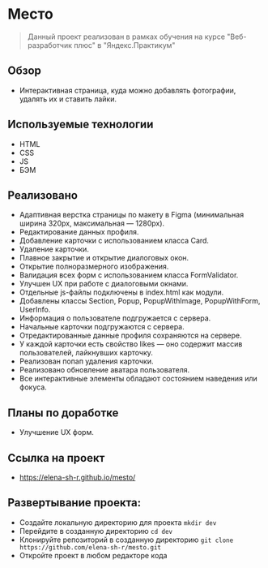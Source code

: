 # Место

>Данный проект реализован в рамках обучения на курсе "Веб-разработчик плюс" в "Яндекс.Практикум"

## Обзор
* Интерактивная страница, куда можно добавлять фотографии, удалять их и ставить лайки.

## Используемые технологии
* HTML
* CSS
* JS
* БЭМ 

## Реализовано
* Адаптивная верстка страницы по макету в Figma (минимальная ширина 320px, максимальная — 1280px).
* Редактирование данных профиля.
* Добавление карточки с использованием класса Card.
* Удаление карточки.
* Плавное закрытие и открытие диалоговых окон.
* Открытие полноразмерного изображения.
* Валидация всех форм с использованием класса FormValidator.
* Улучшен UX при работе с диалоговыми окнами.
* Отдельные js-файлы подключены в index.html как модули.
* Добавлены классы Section, Popup, PopupWithImage, PopupWithForm, UserInfo.
* Информация о пользователе подгружается с сервера.
* Начальные карточки подгружаются с сервера.
* Отредактированные данные профиля сохраняются на сервере.
* У каждой карточки есть свойство likes — оно содержит массив пользователей, лайкнувших карточку.
* Реализован попап удаления карточки.
* Реализовано обновление аватара пользователя.
* Все интерактивные элементы обладают состоянием наведения или фокуса.

## Планы по доработке
* Улучшение UX форм.

## Ссылка на проект
* https://elena-sh-r.github.io/mesto/

## Развертывание проекта:
* Создайте локальную директорию для проекта
`mkdir dev`
* Перейдите в созданную директорию
`cd dev`
* Клонируйте репозиторий в созданную директорию
`git clone https://github.com/elena-sh-r/mesto.git`
* Откройте проект в любом редакторе кода
